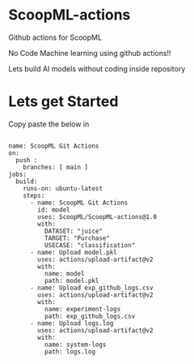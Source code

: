 # ScoopML-actions
Github actions for ScoopML 

No Code Machine learning using github actions!!

Lets build AI models without coding inside repository
# Lets get Started

Copy paste the below in 
```

name: ScoopML Git Actions
on: 
  push :
    branches: [ main ]  
jobs:
  build:
    runs-on: ubuntu-latest
    steps:
      - name: ScoopML Git Actions
        id: model
        uses: ScoopML/ScoopML-actions@1.0
        with:
          DATASET: "juice"
          TARGET: "Purchase"
          USECASE: "classification"
      - name: Upload model.pkl
        uses: actions/upload-artifact@v2
        with: 
          name: model
          path: model.pkl
      - name: Upload exp_github_logs.csv
        uses: actions/upload-artifact@v2
        with: 
          name: experiment-logs
          path: exp_github_logs.csv
      - name: Upload logs.log
        uses: actions/upload-artifact@v2
        with: 
          name: system-logs
          path: logs.log
```
